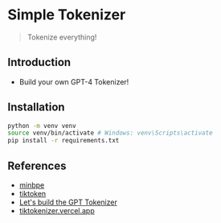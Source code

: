 # Simple Tokenizer

> Tokenize everything!

## Introduction

- Build your own GPT-4 Tokenizer!

## Installation

```bash
python -m venv venv
source venv/bin/activate # Windows: venv\Scripts\activate
pip install -r requirements.txt
```

## References

- [minbpe](https://github.com/karpathy/minbpe)
- [tiktoken](https://github.com/openai/tiktoken)
- [Let's build the GPT Tokenizer](https://www.youtube.com/watch?v=zduSFxRajkE)
- [tiktokenizer.vercel.app](https://tiktokenizer.vercel.app/)
